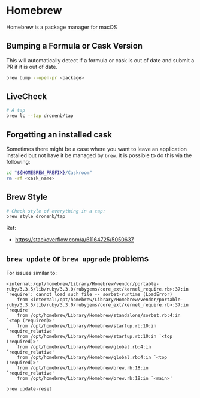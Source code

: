 # Homebrew

Homebrew is a package manager for macOS

## Bumping a Formula or Cask Version

This will automatically detect if a formula or cask is out of date and submit a PR if it is out of date.

```bash
brew bump --open-pr <package>
```

## LiveCheck

```bash
# A tap
brew lc --tap dronenb/tap
```

## Forgetting an installed cask

Sometimes there might be a case where you want to leave an application installed but not
have it be managed by `brew`. It is possible to do this via the following:

```bash
cd "${HOMEBREW_PREFIX}/Caskroom"
rm -rf <cask_name>
```

## Brew Style

```bash
# Check style of everything in a tap:
brew style dronenb/tap
```

Ref:

- https://stackoverflow.com/a/61164725/5050637


## `brew update` or `brew upgrade` problems

For issues similar to:

```text
<internal:/opt/homebrew/Library/Homebrew/vendor/portable-ruby/3.3.5/lib/ruby/3.3.0/rubygems/core_ext/kernel_require.rb>:37:in `require': cannot load such file -- sorbet-runtime (LoadError)
	from <internal:/opt/homebrew/Library/Homebrew/vendor/portable-ruby/3.3.5/lib/ruby/3.3.0/rubygems/core_ext/kernel_require.rb>:37:in `require'
	from /opt/homebrew/Library/Homebrew/standalone/sorbet.rb:4:in `<top (required)>'
	from /opt/homebrew/Library/Homebrew/startup.rb:10:in `require_relative'
	from /opt/homebrew/Library/Homebrew/startup.rb:10:in `<top (required)>'
	from /opt/homebrew/Library/Homebrew/global.rb:4:in `require_relative'
	from /opt/homebrew/Library/Homebrew/global.rb:4:in `<top (required)>'
	from /opt/homebrew/Library/Homebrew/brew.rb:18:in `require_relative'
	from /opt/homebrew/Library/Homebrew/brew.rb:18:in `<main>'
```

```bash
brew update-reset
```
